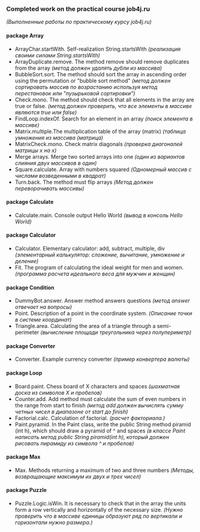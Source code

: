 ### Completed work on the practical course job4j.ru  
*(Выполненные работы по практическому курсу job4j.ru)*

#### package Array
* ArrayChar.startWith. Self-realization String.startsWith
 *(реализация своими силами String.startsWith)*
* ArrayDuplicate.remove. The method remove should remove duplicates from the array
 *(метод должен удалять дубли из массива)*
* BubbleSort.sort. The method should sort the array in ascending order
using the permutation or "bubble sort method" 
 *(метод должен сортировать массив по возрастанию используя метод перестановок или "пузырьковой сортировки")*
* Check.mono. The method should check that all elements in the array are true or false.
 *(метод должен проверить, что все элементы в массиве являются true или false)*
* FindLoop.indexOf. Search for an element in an array
 *(поиск элемента в массиве)*
* Matrix.multiple.The multiplication table of the array (matrix)
 *(таблица умножения из массива (матрица)*
* MatrixCheck.mono. Check matrix diagonals
 *(проверка диагоналей матрицы x на x)*
* Merge arrays. Merge two sorted arrays into one
 *(один из вариантов слияния двух массивов в один)*
* Square.calculate. Array with numbers squared
 *(Одномерный массив с числами возведенными в квадрат)*
* Turn.back. The method must flip arrays
 *(Метод должен переворачивать массивы)*

#### package Calculate
* Calculate.main. Console output Hello World 
*(вывод в консоль Hello World)*

#### package Calculator
* Calculator. Elementary calculator: add, subtract, multiple, div
 *(элементарный калькулятор: сложение, вычитание, умножение и деление)*
* Fit. The program of calculating the ideal weight for men and women.
 *(программа расчета идеального веса для мужчин и женщин)*

#### package Condition
* DummyBot.answer. Answer method answers questions
 *(метод answer отвечает на вопросы)*
* Point. Description of a point in the coordinate system.
 *(Описание точки в системе координат)* 
* Triangle.area. Calculating the area of a triangle through a semi-perimeter
 *(вычисление площади треугольника через полупериметр)*

#### package Converter
* Converter. Example currency converter
 *(пример конвертера валюты)*
 
#### package Loop
* Board.paint. Chess board of X characters and spaces
 *(шахматная доска из символов X и пробелов)*
* Counter.add. Add method must calculate the sum of even numbers in the range from start to finish
 *(метод add должен вычислять сумму четных чисел в диапазоне от start до finish)*
* Factorial.calc. Calculation of factorial.
 *(расчет факториала.)*
* Paint.pyramid. In the Paint class, write the public String method piramid (int h), which should draw a pyramid of ^ and spaces
 *(в классе Paint написать метод public String piramid(int h), который должен рисовать пирамиду из символа ^ и пробелов)*

#### package Max
* Max. Methods returning a maximum of two and three numbers
 *(Методы, возвращающие максимум их двух и трех чисел)*
 
#### package Puzzle
* Puzzle.Logic.isWin. It is necessary to check that in the array the units form a row vertically and horizontally of the necessary size.
 *(Нужно проверить что в массиве единицы образуют ряд по вертикали и горизонтали нужно размера.)*